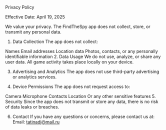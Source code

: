 Privacy Policy

Effective Date: April 19, 2025

We value your privacy. The FindTheSpy app does not collect, store, or transmit any personal data.

1. Data Collection
The app does not collect:

Names
Email addresses
Location data
Photos, contacts, or any personally identifiable information
2. Data Usage
We do not use, analyze, or share any user data. All game activity takes place locally on your device.

3. Advertising and Analytics
The app does not use third-party advertising or analytics services.

4. Device Permissions
The app does not request access to:

Camera
Microphone
Contacts
Location
Or any other sensitive features
5. Security
Since the app does not transmit or store any data, there is no risk of data leaks or breaches.

6. Contact
If you have any questions or concerns, please contact us at:
Email: tatinadj@mail.ru
